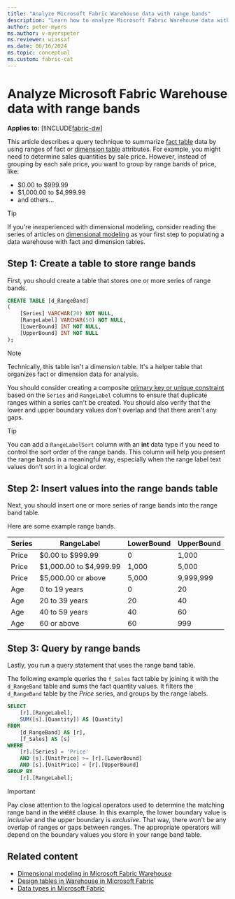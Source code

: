 ```yaml
---
title: "Analyze Microsoft Fabric Warehouse data with range bands"
description: "Learn how to analyze Microsoft Fabric Warehouse data with range bands."
author: peter-myers
ms.author: v-myerspeter
ms.reviewer: wiassaf
ms.date: 06/16/2024
ms.topic: conceptual
ms.custom: fabric-cat
---
```


# Analyze Microsoft Fabric Warehouse data with range bands

**Applies to:** [!INCLUDE[fabric-dw](includes/applies-to-version/fabric-dw.md)]

This article describes a query technique to summarize [fact table](dimensional-modeling-fact-tables.md) data by using ranges of fact or [dimension table](dimensional-modeling-dimension-tables.md) attributes. For example, you might need to determine sales quantities by sale price. However, instead of grouping by each sale price, you want to group by range bands of price, like:

- $0.00 to $999.99
- $1,000.00 to $4,999.99
- and others…

> [!TIP]
> If you're inexperienced with dimensional modeling, consider reading the series of articles on [dimensional modeling](dimensional-modeling-overview.md) as your first step to populating a data warehouse with fact and dimension tables.

## Step 1: Create a table to store range bands

First, you should create a table that stores one or more series of range bands.

```sql
CREATE TABLE [d_RangeBand]
(
    [Series] VARCHAR(20) NOT NULL,
    [RangeLabel] VARCHAR(50) NOT NULL,
    [LowerBound] INT NOT NULL,
    [UpperBound] INT NOT NULL
);
```

> [!NOTE]
> Technically, this table isn't a dimension table. It's a helper table that organizes fact or dimension data for analysis.

You should consider creating a composite [primary key or unique constraint](table-constraints.md) based on the `Series` and `RangeLabel` columns to ensure that duplicate ranges within a series can't be created. You should also verify that the lower and upper boundary values don't overlap and that there aren't any gaps.

> [!TIP]
> You can add a `RangeLabelSort` column with an **int** data type if you need to control the sort order of the range bands. This column will help you present the range bands in a meaningful way, especially when the range label text values don't sort in a logical order.

## Step 2: Insert values into the range bands table

Next, you should insert one or more series of range bands into the range band table.

Here are some example range bands.

| **Series** | **RangeLabel** | **LowerBound** | **UpperBound** |
|---|---|---|---|
| Price | $0.00 to $999.99 | 0 | 1,000 |
| Price | $1,000.00 to $4,999.99 | 1,000 | 5,000 |
| Price | $5,000.00 or above | 5,000 | 9,999,999 |
| Age | 0 to 19 years | 0 | 20 |
| Age | 20 to 39 years | 20 | 40 |
| Age | 40 to 59 years | 40 | 60 |
| Age | 60 or above | 60 | 999 |

## Step 3: Query by range bands

Lastly, you run a query statement that uses the range band table.

The following example queries the `f_Sales` fact table by joining it with the `d_RangeBand` table and sums the fact quantity values. It filters the `d_RangeBand` table by the _Price_ series, and groups by the range labels.

```sql
SELECT
    [r].[RangeLabel],
    SUM([s].[Quantity]) AS [Quantity]
FROM
    [d_RangeBand] AS [r],
    [f_Sales] AS [s]
WHERE
    [r].[Series] = 'Price'
    AND [s].[UnitPrice] >= [r].[LowerBound]
    AND [s].[UnitPrice] < [r].[UpperBound]
GROUP BY
    [r].[RangeLabel];
```

> [!IMPORTANT]
> Pay close attention to the logical operators used to determine the matching range band in the `WHERE` clause. In this example, the lower boundary value is _inclusive_ and the upper boundary is _exclusive_. That way, there won't be any overlap of ranges or gaps between ranges. The appropriate operators will depend on the boundary values you store in your range band table.

## Related content

- [Dimensional modeling in Microsoft Fabric Warehouse](dimensional-modeling-overview.md)
- [Design tables in Warehouse in Microsoft Fabric](tables.md)
- [Data types in Microsoft Fabric](data-types.md)

